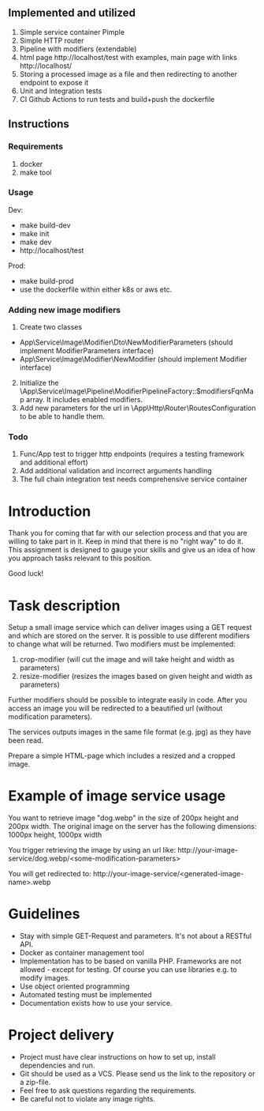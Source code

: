 ## Implemented and utilized
1. Simple service container Pimple
2. Simple HTTP router
3. Pipeline with modifiers (extendable)
4. html page http://localhost/test with examples, main page with links http://localhost/
5. Storing a processed image as a file and then redirecting to another endpoint to expose it
6. Unit and Integration tests
7. CI Github Actions to run tests and build+push the dockerfile 

## Instructions
### Requirements
1. docker
2. make tool

### Usage
Dev: 
* make build-dev
* make init
* make dev
* http://localhost/test

Prod:
* make build-prod
* use the dockerfile within either k8s or aws etc. 

### Adding new image modifiers
1. Create two classes
  * App\Service\Image\Modifier\Dto\NewModifierParameters (should implement ModifierParameters interface)
  * App\Service\Image\Modifier\NewModifier (should implement Modifier interface)
2. Initialize the \App\Service\Image\Pipeline\ModifierPipelineFactory::$modifiersFqnMap array. It includes enabled modifiers.
3. Add new parameters for the url in \App\Http\Router\RoutesConfiguration to be able to handle them.

### Todo
1. Func/App test to trigger http endpoints (requires a testing framework and additional effort)
2. Add additional validation and incorrect arguments handling
3. The full chain integration test needs comprehensive service container 

# Introduction


Thank you for coming that far with our selection process and that you are willing to take part in it. 
Keep in mind that there is no "right way" to do it. This assignment is designed to gauge your skills and give us an idea of how you approach tasks relevant to this position.

Good luck!

# Task description

Setup a small image service which can deliver images using a GET request and which are stored on the server.
It is possible to use different modifiers to change what will be returned.
Two modifiers must be implemented:
1. crop-modifier (will cut the image and will take height and width as parameters)
2. resize-modifier (resizes the images based on given height and width as parameters)

Further modifiers should be possible to integrate easily in code.
After you access an image you will be redirected to a beautified url (without modification parameters).

The services outputs images in the same file format (e.g. jpg) as they have been read.

Prepare a simple HTML-page which includes a resized and a cropped image.

# Example of image service usage

You want to retrieve image "dog.webp" in the size of 200px height and 200px width.
The original image on the server has the following dimensions: 1000px height, 1000px width

You trigger retrieving the image by using an url like: 
   http://your-image-service/dog.webp/<some-modification-parameters\>

You will get redirected to: 
   http://your-image-service/<generated-image-name\>.webp

# Guidelines

- Stay with simple GET-Request and parameters. It's not about a RESTful API.
- Docker as container management tool
- Implementation has to be based on vanilla PHP. Frameworks are not allowed - except for testing. Of course you can use libraries e.g. to modify images.
- Use object oriented programming
- Automated testing must be implemented
- Documentation exists how to use your service.

# Project delivery

- Project must have clear instructions on how to set up, install dependencies and run.
- Git should be used as a VCS. Please send us the link to the repository or a zip-file.
- Feel free to ask questions regarding the requirements.
- Be careful not to violate any image rights.
